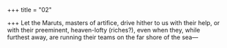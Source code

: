 +++
title = "02"

+++
Let the Maruts, masters of artifice, drive hither to us with their help, or  with their preeminent, heaven-lofty (riches?),
even when they, while furthest away, are running their teams on the far  shore of the sea—